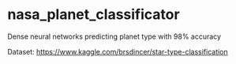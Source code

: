 # nasa_planet_classificator

Dense neural networks predicting planet type with 98% accuracy

Dataset:
https://www.kaggle.com/brsdincer/star-type-classification
